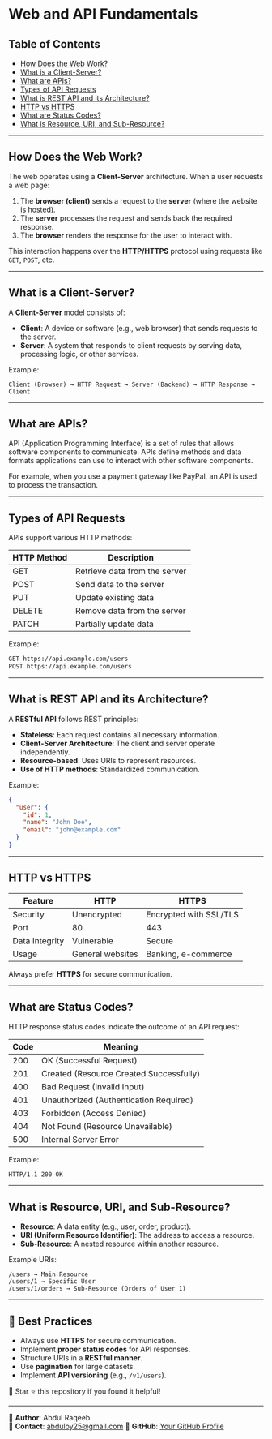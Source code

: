 # Web and API Fundamentals

## Table of Contents
- [How Does the Web Work?](#how-does-the-web-work)
- [What is a Client-Server?](#what-is-a-client-server)
- [What are APIs?](#what-are-apis)
- [Types of API Requests](#types-of-api-requests)
- [What is REST API and its Architecture?](#what-is-rest-api-and-its-architecture)
- [HTTP vs HTTPS](#http-vs-https)
- [What are Status Codes?](#what-are-status-codes)
- [What is Resource, URI, and Sub-Resource?](#what-is-resource-uri-and-sub-resource)

---

## How Does the Web Work?
The web operates using a **Client-Server** architecture. When a user requests a web page:
1. The **browser (client)** sends a request to the **server** (where the website is hosted).
2. The **server** processes the request and sends back the required response.
3. The **browser** renders the response for the user to interact with.

This interaction happens over the **HTTP/HTTPS** protocol using requests like `GET`, `POST`, etc.

---

## What is a Client-Server?
A **Client-Server** model consists of:
- **Client**: A device or software (e.g., web browser) that sends requests to the server.
- **Server**: A system that responds to client requests by serving data, processing logic, or other services.

Example:
```
Client (Browser) → HTTP Request → Server (Backend) → HTTP Response → Client
```

---

## What are APIs?
API (Application Programming Interface) is a set of rules that allows software components to communicate. APIs define methods and data formats applications can use to interact with other software components.

For example, when you use a payment gateway like PayPal, an API is used to process the transaction.

---

## Types of API Requests
APIs support various HTTP methods:

| HTTP Method | Description |
|------------|-------------|
| GET | Retrieve data from the server |
| POST | Send data to the server |
| PUT | Update existing data |
| DELETE | Remove data from the server |
| PATCH | Partially update data |

Example:
```bash
GET https://api.example.com/users
POST https://api.example.com/users
```

---

## What is REST API and its Architecture?
A **RESTful API** follows REST principles:
- **Stateless**: Each request contains all necessary information.
- **Client-Server Architecture**: The client and server operate independently.
- **Resource-based**: Uses URIs to represent resources.
- **Use of HTTP methods**: Standardized communication.

Example:
```json
{
  "user": {
    "id": 1,
    "name": "John Doe",
    "email": "john@example.com"
  }
}
```

---

## HTTP vs HTTPS
| Feature  | HTTP  | HTTPS  |
|----------|------|------|
| Security | Unencrypted | Encrypted with SSL/TLS |
| Port | 80 | 443 |
| Data Integrity | Vulnerable | Secure |
| Usage | General websites | Banking, e-commerce |

Always prefer **HTTPS** for secure communication.

---

## What are Status Codes?
HTTP response status codes indicate the outcome of an API request:

| Code | Meaning |
|------|---------|
| 200 | OK (Successful Request) |
| 201 | Created (Resource Created Successfully) |
| 400 | Bad Request (Invalid Input) |
| 401 | Unauthorized (Authentication Required) |
| 403 | Forbidden (Access Denied) |
| 404 | Not Found (Resource Unavailable) |
| 500 | Internal Server Error |

Example:
```bash
HTTP/1.1 200 OK
```

---

## What is Resource, URI, and Sub-Resource?
- **Resource**: A data entity (e.g., user, order, product).
- **URI (Uniform Resource Identifier)**: The address to access a resource.
- **Sub-Resource**: A nested resource within another resource.

Example URIs:
```
/users → Main Resource
/users/1 → Specific User
/users/1/orders → Sub-Resource (Orders of User 1)
```

---

## 📌 Best Practices
- Always use **HTTPS** for secure communication.
- Implement **proper status codes** for API responses.
- Structure URIs in a **RESTful manner**.
- Use **pagination** for large datasets.
- Implement **API versioning** (e.g., `/v1/users`).

📢 Star ⭐ this repository if you found it helpful!

---

📍 **Author**: Abdul Raqeeb  
📧 **Contact**: abduloy25@gmail.com 
🔗 **GitHub**: [Your GitHub Profile](https://github.com/Abddev-rqb)
